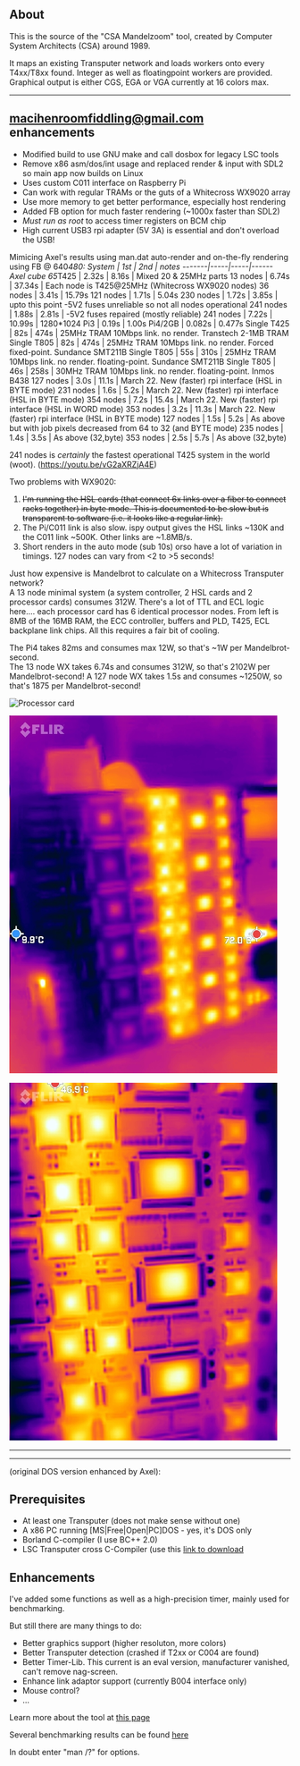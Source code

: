 About
-----
This is the source of the "CSA Mandelzoom" tool, created by Computer System Architects (CSA) around 1989.

It maps an existing Transputer network and loads workers onto every T4xx/T8xx found. Integer as well as floatingpoint workers are provided. Graphical output is either CGS, EGA or VGA currently at 16 colors max.
<hr>

macihenroomfiddling@gmail.com enhancements
------------------------
* Modified build to use GNU make and call dosbox for legacy LSC tools
* Remove x86 asm/dos/int usage and replaced render & input with SDL2 so main app now builds on Linux
* Uses custom C011 interface on Raspberry Pi
* Can work with regular TRAMs or the guts of a Whitecross WX9020 array
* Use more memory to get better performance, especially host rendering
* Added FB option for much faster rendering (~1000x faster than SDL2)
* *Must run as root* to access timer registers on BCM chip
* High current USB3 rpi adapter (5V 3A) is essential and don't overload the USB!

Mimicing Axel's results using man.dat auto-render and on-the-fly rendering using FB @ 640*480:
System | 1st | 2nd | notes
-------|-----|-----|------
Axel cube 65*T425 | 2.32s | 8.16s | Mixed 20 & 25MHz parts
13  nodes | 6.74s | 37.34s | Each node is T425@25MHz (Whitecross WX9020 nodes)
36  nodes | 3.41s | 15.79s
121 nodes | 1.71s | 5.04s
230 nodes | 1.72s | 3.85s | upto this point -5V2 fuses unreliable so not all nodes operational
241 nodes | 1.88s | 2.81s | -5V2 fuses repaired (mostly reliable)
241 nodes | 7.22s | 10.99s | 1280*1024
Pi3       | 0.19s | 1.00s
Pi4/2GB   | 0.082s | 0.477s
Single T425 | 82s | 474s | 25MHz TRAM 10Mbps link. no render. Transtech 2-1MB TRAM
Single T805 | 82s | 474s | 25MHz TRAM 10Mbps link. no render. Forced fixed-point. Sundance SMT211B
Single T805 | 55s | 310s | 25MHz TRAM 10Mbps link. no render. floating-point. Sundance SMT211B
Single T805 | 46s | 258s | 30MHz TRAM 10Mbps link. no render. floating-point. Inmos B438
127 nodes | 3.0s | 11.1s  | March 22. New (faster) rpi interface (HSL in BYTE mode)
231 nodes | 1.6s | 5.2s  | March 22. New (faster) rpi interface (HSL in BYTE mode)
354 nodes | 7.2s | 15.4s | March 22. New (faster) rpi interface (HSL in WORD mode)
353 nodes | 3.2s | 11.3s | March 22. New (faster) rpi interface (HSL in BYTE mode)
127 nodes | 1.5s | 5.2s | As above but with job pixels decreased from 64 to 32 (and BYTE mode)
235 nodes | 1.4s | 3.5s | As above (32,byte)
353 nodes | 2.5s | 5.7s | As above (32,byte)


241 nodes is _certainly_ the fastest operational T425 system in the world (woot). (https://youtu.be/vG2aXRZjA4E)

Two problems with WX9020:
1. ~~I'm running the HSL cards (that connect 6x links over a fiber to connect racks together) in byte mode. This is documented to be slow but is transparent to software (i.e. it looks like a regular link).~~
2. The Pi/C011 link is also slow. ispy output gives the HSL links ~130K and the C011 link ~500K. Other links are ~1.8MB/s.
3. Short renders in the auto mode (sub 10s) orso have a lot of variation in timings. 127 nodes can vary from <2 to >5 seconds!

Just how expensive is Mandelbrot to calculate on a Whitecross Transputer network?  
A 13 node minimal system (a system controller, 2 HSL cards and 2 processor cards) consumes 312W. There's a lot of TTL and ECL logic here.... each processor card has 6 identical processor nodes. From left is 8MB of the 16MB RAM, the ECC controller, buffers and PLD, T425, ECL backplane link chips. All this requires a fair bit of cooling.

The Pi4 takes 82ms and consumes max 12W, so that's ~1W per Mandelbrot-second.  
The 13 node WX takes 6.74s and consumes 312W, so that's 2102W per Mandelbrot-second!
A 127 node WX takes 1.5s and consumes ~1250W, so that's 1875 per Mandelbrot-second!

![Processor card](whitecross/IMG_20220320_142956.jpg)

![Processor card](whitecross/FLIR_20220320_023946.jpg)

![Processor card](whitecross/FLIR_20220320_024258.jpg)

<hr>
<hr>
(original DOS version enhanced by Axel):

Prerequisites
-------------
* At least one Transputer (does not make sense without one)
* A x86 PC running [MS|Free|Open|PC]DOS - yes, it's DOS only
* Borland C-compiler (I use BC++ 2.0)
* LSC Transputer cross C-Compiler (use this [link to download](http://www.classiccmp.org/transputer/software/languages/ansic/lsc/lsc-V89.1.tar.gz)

Enhancements
------------
I've added some functions as well as a high-precision timer, mainly used for benchmarking.

But still there are many things to do:
* Better graphics support (higher resoluton, more colors)
* Better Transputer detection (crashed if T2xx or C004 are found)
* Better Timer-Lib. This current is an eval version, manufacturer vanished, can't remove nag-screen.
* Enhance link adaptor support (currently B004 interface only)
* Mouse control?
* ...

Learn more about the tool at [this page](http://www.geekdot.com/basic-transputer-tools)

Several benchmarking results can be found [here](http://www.geekdot.com/lies-damn-lies-and-benchmarks)

In doubt enter "man /?" for options. 



